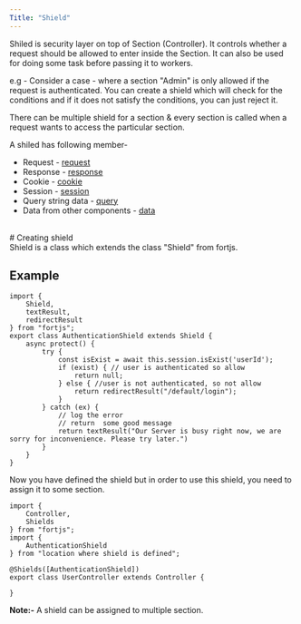```yaml
---
Title: "Shield"
---
```


Shiled is security layer on top of Section (Controller). It controls whether a request should be allowed to enter inside the Section. It can also be used for doing some task before passing it to workers.

e.g - Consider a case - where a section "Admin" is only allowed if the request is authenticated. You can create a shield which will check for the conditions and if it does not satisfy the conditions, you can just reject it.

There can be multiple shield for a section & every section is called when a request wants to access the particular section.

A shiled has following member- 

* Request - [request](http-request)
* Response - [response](http-response)
* Cookie - [cookie](cookie)
* Session - [session](session)
* Query string data - [query](query)
* Data from other components - [data](data)

<br>
# Creating shield

<br>
Shield is a class which extends the class "Shield" from fortjs.


## Example

```
import {
    Shield,
    textResult,
    redirectResult
} from "fortjs";
export class AuthenticationShield extends Shield {
    async protect() {
        try {
            const isExist = await this.session.isExist('userId');
            if (exist) { // user is authenticated so allow
                return null;
            } else { //user is not authenticated, so not allow
                return redirectResult("/default/login");
            }
        } catch (ex) {
            // log the error
            // return  some good message
            return textResult("Our Server is busy right now, we are sorry for inconvenience. Please try later.")
        }
    }
}
```

Now you have defined the shield but in order to use this shield, you need to assign it to some section.

```
import {
    Controller,
    Shields 
} from "fortjs";
import {
    AuthenticationShield
} from "location where shield is defined";

@Shields([AuthenticationShield]) 
export class UserController extends Controller {

}
```

**Note:-** A shield can be assigned to multiple section.